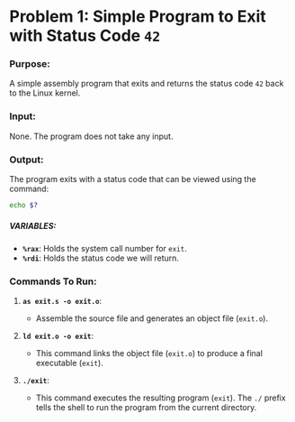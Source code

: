 # Problem 1: Simple Program to Exit with Status Code `42`

### Purpose:

A simple assembly program that exits and returns the status code `42` back to the Linux kernel.

### Input:

None. The program does not take any input.

### Output:

The program exits with a status code that can be viewed using the command:

```bash
echo $?
```

##### VARIABLES:

- **`%rax`**: Holds the system call number for `exit`.
- **`%rdi`**: Holds the status code we will return.

### Commands To Run:

1. **`as exit.s -o exit.o`**:

   - Assemble the source file and generates an object file (`exit.o`).

2. **`ld exit.o -o exit`**:

   - This command links the object file (`exit.o`) to produce a final executable (`exit`).

3. **`./exit`**:
   - This command executes the resulting program (`exit`). The `./` prefix tells the shell to run the program from the current directory.
